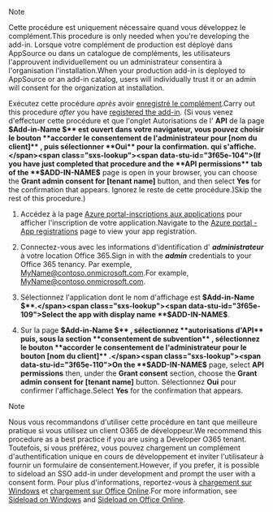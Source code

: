 
> [!NOTE]
> <span data-ttu-id="3f65e-101">Cette procédure est uniquement nécessaire quand vous développez le complément.</span><span class="sxs-lookup"><span data-stu-id="3f65e-101">This procedure is only needed when you're developing the add-in.</span></span> <span data-ttu-id="3f65e-102">Lorsque votre complément de production est déployé dans AppSource ou dans un catalogue de compléments, les utilisateurs l'approuvent individuellement ou un administrateur consentira à l'organisation l'installation.</span><span class="sxs-lookup"><span data-stu-id="3f65e-102">When your production add-in is deployed to AppSource or an add-in catalog, users will individually trust it or an admin will consent for the organization at installation.</span></span>

<span data-ttu-id="3f65e-103">Exécutez cette procédure *après* avoir [enregistré le complément](../develop/register-sso-add-in-aad-v2.md).</span><span class="sxs-lookup"><span data-stu-id="3f65e-103">Carry out this procedure *after* you have [registered the add-in](../develop/register-sso-add-in-aad-v2.md).</span></span> <span data-ttu-id="3f65e-104">(Si vous venez d'effectuer cette procédure et que l'onglet Autorisations de l' **API** de la page **$Add-in-Name $** est ouvert dans votre navigateur, vous pouvez choisir le bouton **accorder le consentement de l'administrateur pour [nom du client]** , puis sélectionner **Oui** pour la confirmation. qui s'affiche.</span><span class="sxs-lookup"><span data-stu-id="3f65e-104">(If you have just completed that procedure and the **API permissions** tab of the **$ADD-IN-NAME$** page is open in your browser, you can choose the **Grant admin consent for [tenant name]** button, and then select **Yes** for the confirmation that appears.</span></span> <span data-ttu-id="3f65e-105">Ignorez le reste de cette procédure.)</span><span class="sxs-lookup"><span data-stu-id="3f65e-105">Skip the rest of this procedure.)</span></span>

1. <span data-ttu-id="3f65e-106">Accédez à la page [Azure portal-inscriptions aux applications](https://go.microsoft.com/fwlink/?linkid=2083908) pour afficher l'inscription de votre application.</span><span class="sxs-lookup"><span data-stu-id="3f65e-106">Navigate to the [Azure portal - App registrations](https://go.microsoft.com/fwlink/?linkid=2083908) page to view your app registration.</span></span>

1. <span data-ttu-id="3f65e-107">Connectez-vous avec les informations d'identification d' ***administrateur*** à votre location Office 365.</span><span class="sxs-lookup"><span data-stu-id="3f65e-107">Sign in with the ***admin*** credentials to your Office 365 tenancy.</span></span> <span data-ttu-id="3f65e-108">Par exemple, MyName@contoso.onmicrosoft.com.</span><span class="sxs-lookup"><span data-stu-id="3f65e-108">For example, MyName@contoso.onmicrosoft.com.</span></span>

1. <span data-ttu-id="3f65e-109">Sélectionnez l'application dont le nom d'affichage est **$Add-in-Name $**.</span><span class="sxs-lookup"><span data-stu-id="3f65e-109">Select the app with display name **$ADD-IN-NAME$**.</span></span>

1. <span data-ttu-id="3f65e-110">Sur la page **$Add-in-Name $** , sélectionnez **autorisations d'API** puis, sous la section **consentement de subvention** , sélectionnez le bouton **accorder le consentement de l'administrateur pour le bouton [nom du client]** .</span><span class="sxs-lookup"><span data-stu-id="3f65e-110">On the **$ADD-IN-NAME$** page, select **API permissions** then, under the **Grant consent** section, choose the **Grant admin consent for [tenant name]** button.</span></span> <span data-ttu-id="3f65e-111">Sélectionnez **Oui** pour confirmer l'affichage.</span><span class="sxs-lookup"><span data-stu-id="3f65e-111">Select **Yes** for the confirmation that appears.</span></span>

> [!NOTE]
> <span data-ttu-id="3f65e-112">Nous vous recommandons d'utiliser cette procédure en tant que meilleure pratique si vous utilisez un client O365 de développeur.</span><span class="sxs-lookup"><span data-stu-id="3f65e-112">We recommend this procedure as a best practice if you are using a Developer O365 tenant.</span></span> <span data-ttu-id="3f65e-113">Toutefois, si vous préférez, vous pouvez chargement un complément d'authentification unique en cours de développement et inviter l'utilisateur à fournir un formulaire de consentement.</span><span class="sxs-lookup"><span data-stu-id="3f65e-113">However, if you prefer, it is possible to sideload an SSO add-in under development and prompt the user with a consent form.</span></span> <span data-ttu-id="3f65e-114">Pour plus d'informations, reportez-vous à [chargement sur Windows](/office/dev/add-ins/testing/create-a-network-shared-folder-catalog-for-task-pane-and-content-add-ins) et [chargement sur Office Online](/office/dev/add-ins/testing/sideload-office-add-ins-for-testing).</span><span class="sxs-lookup"><span data-stu-id="3f65e-114">For more information, see [Sideload on Windows](/office/dev/add-ins/testing/create-a-network-shared-folder-catalog-for-task-pane-and-content-add-ins) and [Sideload on Office Online](/office/dev/add-ins/testing/sideload-office-add-ins-for-testing).</span></span>

